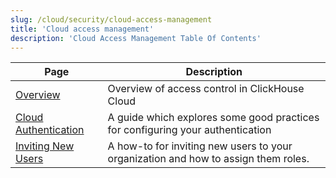 ```yaml
---
slug: /cloud/security/cloud-access-management
title: 'Cloud access management'
description: 'Cloud Access Management Table Of Contents'
---
```


| Page                                                                                         | Description                                                                                                                                       |
|----------------------------------------------------------------------------------------------|---------------------------------------------------------------------------------------------------------------------------------------------------|
| [Overview](/cloud/security/cloud-access-management/overview)                         | Overview of access control in ClickHouse Cloud                                                                                                    |
| [Cloud Authentication](/cloud/security/cloud-authentication)                         | A guide which explores some good practices for configuring your authentication                                                                    |      
| [Inviting New Users](/cloud/security/inviting-new-users)                             | A how-to for inviting new users to your organization and how to assign them roles.                                                                |
